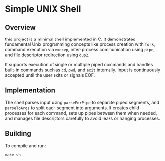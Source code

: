 # Simple UNIX Shell

## Overview

this project is a minimal shell implemented in C. It demonstrates fundamental Unix programming concepts like process creation with `fork`, command execution via `execvp`, inter-process communication using `pipe`, and file descriptor redirection using `dup2`.

It supports execution of single or multiple piped commands and handles built-in commands such as `cd`, `pwd`, and `exit` internally. Input is continuously accepted until the user exits or signals EOF.

## Implementation

The shell parses input using `parseForPipe` to separate piped segments, and `parseToArgs` to split each segment into arguments. It creates child processes for each command, sets up pipes between them when needed, and manages file descriptors carefully to avoid leaks or hanging processes.

## Building

To compile and run:

```
make sh
```
